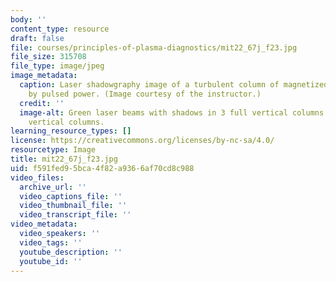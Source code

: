 ```yaml
---
body: ''
content_type: resource
draft: false
file: courses/principles-of-plasma-diagnostics/mit22_67j_f23.jpg
file_size: 315708
file_type: image/jpeg
image_metadata:
  caption: Laser shadowgraphy image of a turbulent column of magnetized plasma, driven
    by pulsed power. (Image courtesy of the instructor.)
  credit: ''
  image-alt: Green laser beams with shadows in 3 full vertical columns and 2 half
    vertical columns.
learning_resource_types: []
license: https://creativecommons.org/licenses/by-nc-sa/4.0/
resourcetype: Image
title: mit22_67j_f23.jpg
uid: f591fed9-5bca-4f82-a936-6af70cd8c988
video_files:
  archive_url: ''
  video_captions_file: ''
  video_thumbnail_file: ''
  video_transcript_file: ''
video_metadata:
  video_speakers: ''
  video_tags: ''
  youtube_description: ''
  youtube_id: ''
---
```

